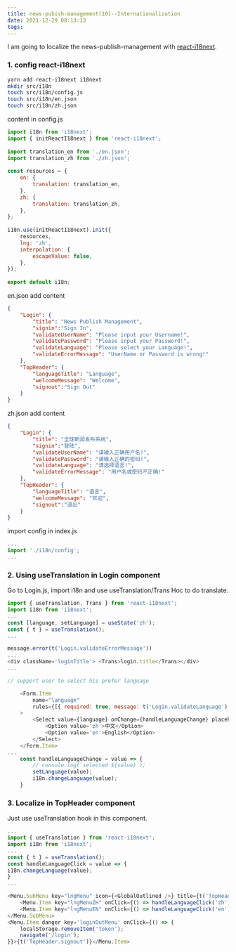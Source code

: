 ```yaml
---
title: news-pubish-management(10)--Internationalization
date: 2021-12-29 08:13:13
tags:
---
```

I am going to localize the news-publish-management with [react-i18next](https://react.i18next.com/).

### 1. config react-i18next
```bash
yarn add react-i18next i18next
mkdir src/i18n
touch src/i18n/config.js
touch src/i18n/en.json
touch src/i18n/zh.json
```
content in config.js
```javascript
import i18n from 'i18next';
import { initReactI18next } from 'react-i18next';
 
import translation_en from './en.json';
import translation_zh from './zh.json';
 
const resources = {
    en: {
        translation: translation_en,
    },
    zh: {
        translation: translation_zh,
    },
};
 
i18n.use(initReactI18next).init({
    resources,
    lng: 'zh',
    interpolation: {
        escapeValue: false,
    },
});
 
export default i18n;
```

en.json add content
```json
{
    "Login": {
        "title": "News Publish Management",
        "signin":"Sign In",
        "validateUserName": "Please input your Username!",
        "validatePassword": "Please input your Password!",
        "validateLanguage": "Please select your Language!",
        "validateErrorMessage": "UserName or Password is wrong!"
    },
    "TopHeader": {
        "languageTitle": "Language",
        "welcomeMessage": "Welcome",
        "signout":"Sign Out"
    }
}
```
zh.json add content
```json
{
    "Login": {
        "title": "全球新闻发布系统",
        "signin":"登陆",
        "validateUserName": "请输入正确用户名!",
        "validatePassword": "请输入正确的密码!",
        "validateLanguage": "请选择语言!",
        "validateErrorMessage": "用户名或密码不正确!"
    },
    "TopHeader": {
        "languageTitle": "语言",
        "welcomeMessage": "欢迎",
        "signout":"退出"
    }
}
```
import config in index.js
``` javascript
...
import './i18n/config';
...
```
### 2. Using useTranslation in Login component
Go to Login.js, import i18n and use useTranslation/Trans Hoc to do translate.
```javascript
import { useTranslation, Trans } from 'react-i18next';
import i18n from 'i18next';
...
const [language, setLanguage] = useState('zh');
const { t } = useTranslation();
...

message.error(t('Login.validateErrorMessage'))
...
<div className='loginTitle'> <Trans>login.title</Trans></div>
...

// support user to select his prefer language

    <Form.Item
        name="language"
        rules={[{ required: true, message: t('Login.validateLanguage') }]}
    >
        <Select value={language} onChange={handleLanguageChange} placeholder={<GlobalOutlined className="site-form-item-icon" />} >
            <Option value='zh'>中文</Option>
            <Option value='en'>English</Option>
        </Select>
    </Form.Item>
...
    const handleLanguageChange = value => {
        // console.log(`selected ${value}`);
        setLanguage(value);
        i18n.changeLanguage(value);
    }

```
### 3. Localize in TopHeader component
Just use useTranslation hook in this component.
```javascript
...
import { useTranslation } from 'react-i18next';
import i18n from 'i18next';
...
const { t } = useTranslation();
const handleLanguageClick = value => {
i18n.changeLanguage(value);
}
...

<Menu.SubMenu key="lngMenu" icon={<GlobalOutlined />} title={t('TopHeader.languageTitle')}>
    <Menu.Item key="lngMenuZH" onClick={() => handleLanguageClick('zh')}>中文</Menu.Item>
    <Menu.Item key="lngMenuEN" onClick={() => handleLanguageClick('en')}>English</Menu.Item>
</Menu.SubMenu>
<Menu.Item danger key='loginOutMenu' onClick={() => {
    localStorage.removeItem('token');
    navigate('/login');
}}>{t('TopHeader.signout')}</Menu.Item>
```